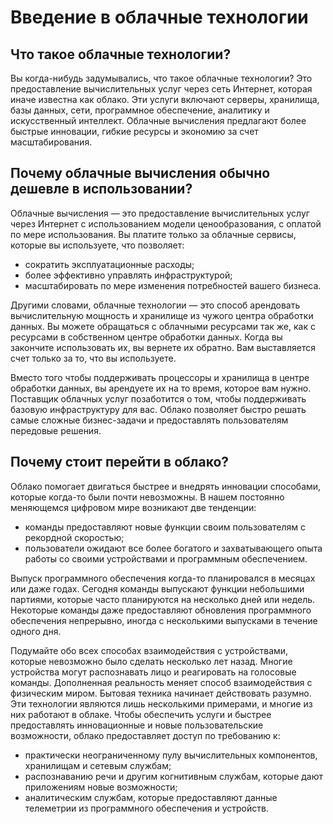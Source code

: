 # Введение в облачные технологии

## Что такое облачные технологии?

Вы когда-нибудь задумывались, что такое облачные технологии?
Это предоставление вычислительных услуг через сеть Интернет, которая иначе известна как облако.
Эти услуги включают серверы, хранилища, базы данных, сети, программное обеспечение, аналитику и искусственный интеллект.
Облачные вычисления предлагают более быстрые инновации, гибкие ресурсы и экономию за счет масштабирования.

## Почему облачные вычисления обычно дешевле в использовании?

Облачные вычисления — это предоставление вычислительных услуг через Интернет с использованием модели ценообразования, с оплатой по мере использования.
Вы платите только за облачные сервисы, которые вы используете, что позволяет:

- сократить эксплуатационные расходы;
- более эффективно управлять инфраструктурой;
- масштабировать по мере изменения потребностей вашего бизнеса.

Другими словами, облачные технологии — это способ арендовать вычислительную мощность и хранилище из чужого центра обработки данных.
Вы можете обращаться с облачными ресурсами так же, как с ресурсами в собственном центре обработки данных.
Когда вы закончите использовать их, вы вернете их обратно. Вам выставляется счет только за то, что вы используете.

Вместо того чтобы поддерживать процессоры и хранилища в центре обработки данных, вы арендуете их на то время, которое вам нужно.
Поставщик облачных услуг позаботится о том, чтобы поддерживать базовую инфраструктуру для вас.
Облако позволяет быстро решать самые сложные бизнес-задачи и предоставлять пользователям передовые решения.

## Почему стоит перейти в облако?

Облако помогает двигаться быстрее и внедрять инновации способами, которые когда-то были почти невозможны.
В нашем постоянно меняющемся цифровом мире возникают две тенденции:

- команды предоставляют новые функции своим пользователям с рекордной скоростью;
- пользователи ожидают все более богатого и захватывающего опыта работы со своими устройствами и программным обеспечением.

Выпуск программного обеспечения когда-то планировался в месяцах или даже годах.
Сегодня команды выпускают функции небольшими партиями, которые часто планируются на несколько дней или недель.
Некоторые команды даже предоставляют обновления программного обеспечения непрерывно, иногда с несколькими выпусками в течение одного дня.

Подумайте обо всех способах взаимодействия с устройствами, которые невозможно было сделать несколько лет назад.
Многие устройства могут распознавать лицо и реагировать на голосовые команды.
Дополненная реальность меняет способ взаимодействия с физическим миром.
Бытовая техника начинает действовать разумно. Эти технологии являются лишь несколькими примерами, и многие из них работают в облаке.
Чтобы обеспечить услуги и быстрее предоставлять инновационные и новые пользовательские возможности, облако предоставляет доступ по требованию к:

- практически неограниченному пулу вычислительных компонентов, хранилищам и сетевым службам;
- распознаванию речи и другим когнитивным службам, которые дают приложениям новые возможности;
- аналитическим службам, которые предоставляют данные телеметрии из программного обеспечения и устройств.
